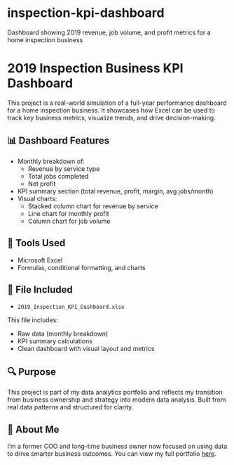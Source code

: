 # inspection-kpi-dashboard
Dashboard showing 2019 revenue, job volume, and profit metrics for a home inspection business
# 2019 Inspection Business KPI Dashboard

This project is a real-world simulation of a full-year performance dashboard for a home inspection business. It showcases how Excel can be used to track key business metrics, visualize trends, and drive decision-making.

## 📊 Dashboard Features

- Monthly breakdown of:
  - Revenue by service type
  - Total jobs completed
  - Net profit
- KPI summary section (total revenue, profit, margin, avg jobs/month)
- Visual charts:
  - Stacked column chart for revenue by service
  - Line chart for monthly profit
  - Column chart for job volume

## 🧰 Tools Used

- Microsoft Excel
- Formulas, conditional formatting, and charts

## 📁 File Included

- `2019_Inspection_KPI_Dashboard.xlsx`

This file includes:
- Raw data (monthly breakdown)
- KPI summary calculations
- Clean dashboard with visual layout and metrics

## 🔍 Purpose

This project is part of my data analytics portfolio and reflects my transition from business ownership and strategy into modern data analysis. Built from real data patterns and structured for clarity.

## 👤 About Me

I’m a former COO and long-time business owner now focused on using data to drive smarter business outcomes. You can view my full portfolio [here](https://your-notion-portfolio-link).

